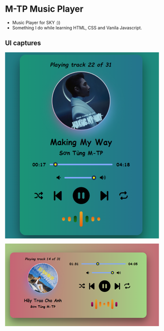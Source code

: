 # M-TP Music Player

- Music Player for SKY :)) 
- Something I do while learning HTML, CSS and Vanila Javascript.


## UI captures
<p align="center">
  <img src="https://github.com/LTPhat/MTP-Music-Player/blob/main/capture/cap5.png" alt="Sublime's custom image"/>
</p>

<p align="center">
  <img src="https://github.com/LTPhat/MTP-Music-Player/blob/main/capture/cap6.png" alt="Sublime's custom image"/>
</p>

